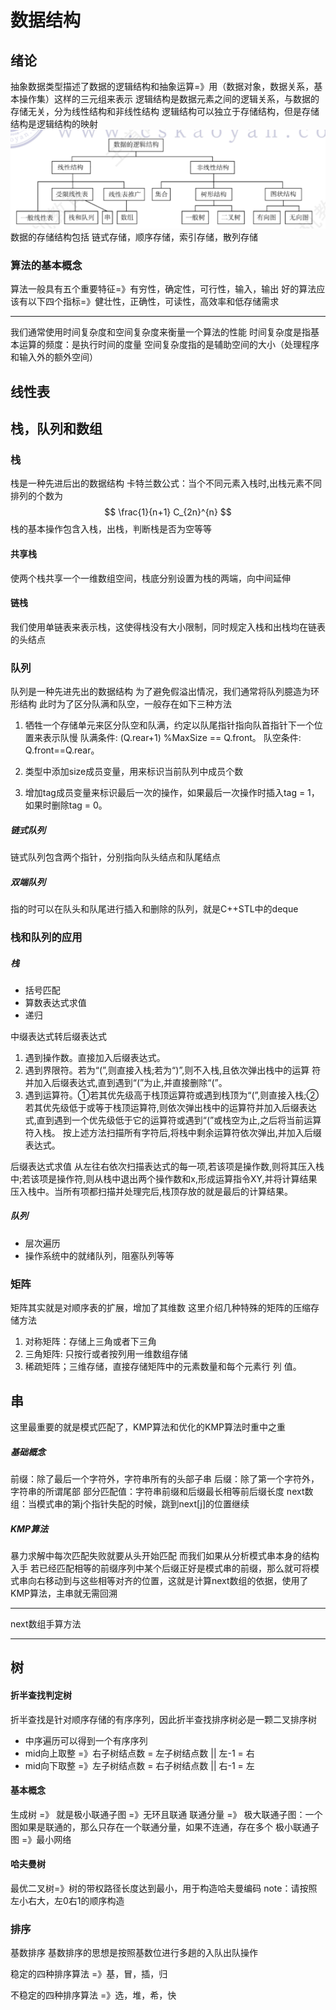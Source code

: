# 数据结构
## 绪论
抽象数据类型描述了数据的逻辑结构和抽象运算=》用（数据对象，数据关系，基本操作集）这样的三元组来表示
逻辑结构是数据元素之间的逻辑关系，与数据的存储无关，分为线性结构和非线性结构
逻辑结构可以独立于存储结构，但是存储结构是逻辑结构的映射
![alt text](逻辑结构.png)
数据的存储结构包括 链式存储，顺序存储，索引存储，散列存储

### 算法的基本概念
算法一般具有五个重要特征=》有穷性，确定性，可行性，输入，输出
好的算法应该有以下四个指标=》健壮性，正确性，可读性，高效率和低存储需求

---
我们通常使用时间复杂度和空间复杂度来衡量一个算法的性能
时间复杂度是指基本运算的频度：是执行时间的度量
空间复杂度指的是辅助空间的大小（处理程序和输入外的额外空间）

## 线性表

## 栈，队列和数组
### 栈
栈是一种先进后出的数据结构
卡特兰数公式：当个不同元素入栈时,出栈元素不同排列的个数为
$$
\frac{1}{n+1} C_{2n}^{n}
$$
栈的基本操作包含入栈，出栈，判断栈是否为空等等

#### 共享栈
使两个栈共享一个一维数组空间，栈底分别设置为栈的两端，向中间延伸

#### 链栈
我们使用单链表来表示栈，这使得栈没有大小限制，同时规定入栈和出栈均在链表的头结点

### 队列
队列是一种先进先出的数据结构
为了避免假溢出情况，我们通常将队列臆造为环形结构
此时为了区分队满和队空，一般存在如下三种方法
1. 牺牲一个存储单元来区分队空和队满，约定以队尾指针指向队首指针下一个位置来表示队慢
队满条件: (Q.rear+1) %MaxSize  == Q.front。
队空条件: Q.front==Q.rear。

2. 类型中添加size成员变量，用来标识当前队列中成员个数

3. 增加tag成员变量来标识最后一次的操作，如果最后一次操作时插入tag = 1，如果时删除tag = 0。

##### 链式队列
链式队列包含两个指针，分别指向队头结点和队尾结点

##### 双端队列
指的时可以在队头和队尾进行插入和删除的队列，就是C++STL中的deque

### 栈和队列的应用
##### 栈
- 括号匹配
- 算数表达式求值
- 递归

中缀表达式转后缀表达式
1) 遇到操作数。直接加入后缀表达式。
2) 遇到界限符。若为“(”,则直接入栈;若为“)”,则不入栈,且依次弹出栈中的运算
符并加入后缀表达式,直到遇到“(”为止,并直接删除“(”。
3) 遇到运算符。①若其优先级高于栈顶运算符或遇到栈顶为“(”,则直接入栈;②若其优先级低于或等于栈顶运算符,则依次弹出栈中的运算符并加入后缀表达式,直到遇到一个优先级低于它的运算符或遇到“(”或栈空为止,之后将当前运算符入栈。
按上述方法扫描所有字符后,将栈中剩余运算符依次弹出,并加入后缀表达式。

后缀表达式求值
从左往右依次扫描表达式的每一项,若该项是操作数,则将其压入栈中;若该项是操作符<op>,则从栈中退出两个操作数和x,形成运算指令X<op>Y,并将计算结果压入栈中。当所有项都扫描并处理完后,栈顶存放的就是最后的计算结果。

##### 队列
- 层次遍历
- 操作系统中的就绪队列，阻塞队列等等

### 矩阵
矩阵其实就是对顺序表的扩展，增加了其维数
这里介绍几种特殊的矩阵的压缩存储方法
1. 对称矩阵：存储上三角或者下三角
2. 三角矩阵: 只按行或者按列用一维数组存储
3. 稀疏矩阵；三维存储，直接存储矩阵中的元素数量和每个元素行 列 值。

## 串
这里最重要的就是模式匹配了，KMP算法和优化的KMP算法时重中之重
##### 基础概念
前缀：除了最后一个字符外，字符串所有的头部子串
后缀：除了第一个字符外，字符串的所谓尾部
部分匹配值：字符串前缀和后缀最长相等前后缀长度
next数组：当模式串的第j个指针失配的时候，跳到next[j]的位置继续

##### KMP算法
暴力求解中每次匹配失败就要从头开始匹配
而我们如果从分析模式串本身的结构入手
若已经匹配相等的前缀序列中某个后缀正好是模式串的前缀，那么就可将模式串向右移动到与这些相等对齐的位置，这就是计算next数组的依据，使用了KMP算法，主串就无需回溯

---
next数组手算方法

---


## 树
#### 折半查找判定树
折半查找是针对顺序存储的有序序列，因此折半查找排序树必是一颗二叉排序树
- 中序遍历可以得到一个有序序列
- mid向上取整 =》右子树结点数 = 左子树结点数 || 左-1 = 右
- mid向下取整 =》左子树结点数 = 右子树结点数 || 右-1 = 左

#### 基本概念
生成树 =》 就是极小联通子图 =》无环且联通
联通分量 =》 极大联通子图：一个图如果是联通的，那么只存在一个联通分量，如果不连通，存在多个
极小联通子图 =》最小网络

#### 哈夫曼树
最优二叉树=》树的带权路径长度达到最小，用于构造哈夫曼编码
note：请按照左小右大，左0右1的顺序构造

### 排序
基数排序
基数排序的思想是按照基数位进行多趟的入队出队操作

稳定的四种排序算法 =》基，冒，插，归

不稳定的四种排序算法 =》选，堆，希，快
